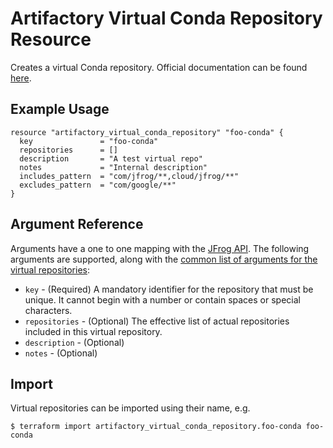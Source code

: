 # Artifactory Virtual Conda Repository Resource

Creates a virtual Conda repository.
Official documentation can be found [here](https://www.jfrog.com/confluence/display/JFROG/Conda+Repositories#CondaRepositories-VirtualRepositories).

## Example Usage

```hcl
resource "artifactory_virtual_conda_repository" "foo-conda" {
  key               = "foo-conda"
  repositories      = []
  description       = "A test virtual repo"
  notes             = "Internal description"
  includes_pattern  = "com/jfrog/**,cloud/jfrog/**"
  excludes_pattern  = "com/google/**"
}
```

## Argument Reference

Arguments have a one to one mapping with the [JFrog API](https://www.jfrog.com/confluence/display/RTF/Repository+Configuration+JSON). 
The following arguments are supported, along with the [common list of arguments for the virtual repositories](virtual.md):

* `key` - (Required) A mandatory identifier for the repository that must be unique. It cannot begin with a number or
  contain spaces or special characters.
* `repositories` - (Optional) The effective list of actual repositories included in this virtual repository.
* `description` - (Optional)
* `notes` - (Optional)


## Import

Virtual repositories can be imported using their name, e.g.

```
$ terraform import artifactory_virtual_conda_repository.foo-conda foo-conda
```
